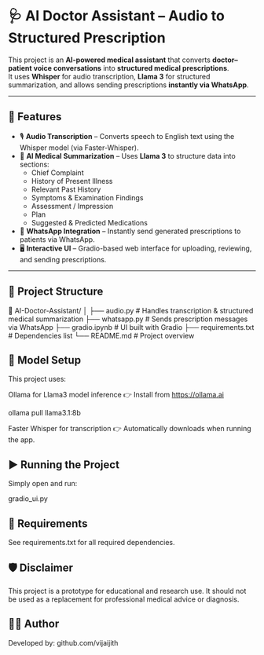 # 🩺 AI Doctor Assistant – Audio to Structured Prescription

This project is an **AI-powered medical assistant** that converts **doctor–patient voice conversations** into **structured medical prescriptions**.  
It uses **Whisper** for audio transcription, **Llama 3** for structured summarization, and allows sending prescriptions **instantly via WhatsApp**.

---

## 🚀 Features

- 🎙️ **Audio Transcription** – Converts speech to English text using the Whisper model (via Faster-Whisper).
- 🧠 **AI Medical Summarization** – Uses **Llama 3** to structure data into sections:
  - Chief Complaint  
  - History of Present Illness  
  - Relevant Past History  
  - Symptoms & Examination Findings  
  - Assessment / Impression  
  - Plan  
  - Suggested & Predicted Medications
- 💬 **WhatsApp Integration** – Instantly send generated prescriptions to patients via WhatsApp.
- 🖥️ **Interactive UI** – Gradio-based web interface for uploading, reviewing, and sending prescriptions.

---

## 🧩 Project Structure

📂 AI-Doctor-Assistant/
│
├── audio.py # Handles transcription & structured medical summarization
├── whatsapp.py # Sends prescription messages via WhatsApp
├── gradio.ipynb # UI built with Gradio
├── requirements.txt # Dependencies list
└── README.md # Project overview

## 🧠 Model Setup

This project uses:

Ollama for Llama3 model inference
👉 Install from https://ollama.ai

ollama pull llama3.1:8b


Faster Whisper for transcription
👉 Automatically downloads when running the app.


## ▶️ Running the Project

Simply open and run:

 gradio_ui.py

## 🧰 Requirements

See requirements.txt
 for all required dependencies.

## 🛡️ Disclaimer

This project is a prototype for educational and research use.
It should not be used as a replacement for professional medical advice or diagnosis.

## 🧑‍💻 Author

Developed by: github.com/vijaijith
